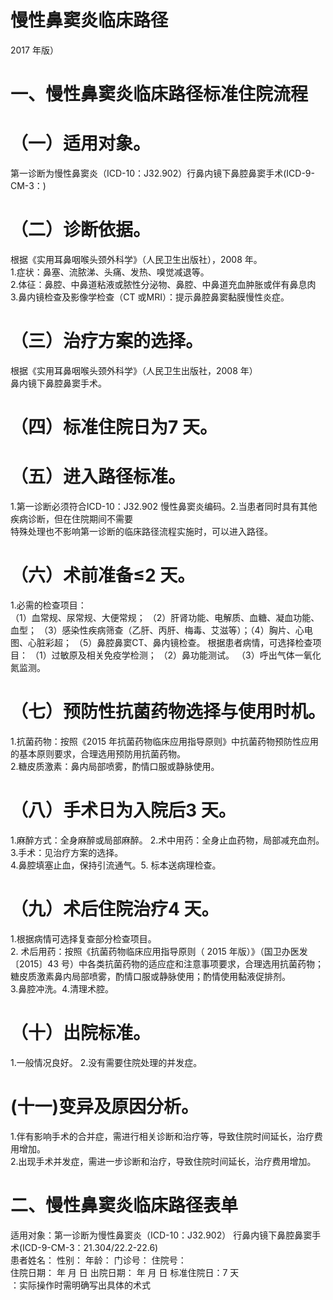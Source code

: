# 慢性鼻窦炎临床路径  
2017 年版）  
# 一、慢性鼻窦炎临床路径标准住院流程  
# （一）适用对象。  
第一诊断为慢性鼻窦炎（ICD-10：J32.902）行鼻内镜下鼻腔鼻窦手术(ICD-9-CM-3：)  
# （二）诊断依据。  
根据《实用耳鼻咽喉头颈外科学》（人民卫生出版社），2008 年。  
1.症状：鼻塞、流脓涕、头痛、发热、嗅觉减退等。  
2.体征：鼻腔、中鼻道粘液或脓性分泌物、鼻腔、中鼻道充血肿胀或伴有鼻息肉  
3.鼻内镜检查及影像学检查（CT 或MRI）：提示鼻腔鼻窦黏膜慢性炎症。  
# （三）治疗方案的选择。  
根据《实用耳鼻咽喉头颈外科学》（人民卫生出版社，2008 年）  
鼻内镜下鼻腔鼻窦手术。  
# （四）标准住院日为7 天。  
# （五）进入路径标准。  
1.第一诊断必须符合ICD-10：J32.902 慢性鼻窦炎编码。2.当患者同时具有其他疾病诊断，但在住院期间不需要  
特殊处理也不影响第一诊断的临床路径流程实施时，可以进入路径。  
# （六）术前准备≤2 天。  
1.必需的检查项目：  
（1）血常规、尿常规、大便常规； （2）肝肾功能、电解质、血糖、凝血功能、血型； （3）感染性疾病筛查（乙肝、丙肝、梅毒、艾滋等）；（4）胸片、心电图、心脏彩超； （5）鼻腔鼻窦CT、鼻内镜检查。 根据患者病情，可选择检查项目： （1）过敏原及相关免疫学检测； （2）鼻功能测试。 （3）呼出气体一氧化氮监测。  
# （七）预防性抗菌药物选择与使用时机。  
1.抗菌药物：按照《2015 年抗菌药物临床应用指导原则》中抗菌药物预防性应用的基本原则要求，合理选用预防用抗菌药物。  
2.糖皮质激素：鼻内局部喷雾，酌情口服或静脉使用。  
# （八）手术日为入院后3 天。  
1.麻醉方式：全身麻醉或局部麻醉。 2.术中用药：全身止血药物，局部减充血剂。3.手术：见治疗方案的选择。  
4.鼻腔填塞止血，保持引流通气。5. 标本送病理检查。  
# （九）术后住院治疗4 天。  
1.根据病情可选择复查部分检查项目。  
2. 术后用药：按照《抗菌药物临床应用指导原则（ 2015 年版）》（国卫办医发〔2015〕43 号）中各类抗菌药物的适应症和注意事项要求，合理选用抗菌药物；糖皮质激素鼻内局部喷雾，酌情口服或静脉使用；酌情使用黏液促排剂。  
3.鼻腔冲洗。4.清理术腔。  
# （十）出院标准。  
1.一般情况良好。 2.没有需要住院处理的并发症。  
# (十一)变异及原因分析。  
1.伴有影响手术的合并症，需进行相关诊断和治疗等，导致住院时间延长，治疗费用增加。  
2.出现手术并发症，需进一步诊断和治疗，导致住院时间延长，治疗费用增加。  
# 二、慢性鼻窦炎临床路径表单  
适用对象：第一诊断为慢性鼻窦炎（ICD-10：J32.902） 行鼻内镜下鼻腔鼻窦手术(ICD-9-CM-3：21.304/22.2-22.6)  
患者姓名：     性别：     年龄：    门诊号：      住院号：  
住院日期：  年  月  日      出院日期：  年  月   日      标准住院日：7 天  
：实际操作时需明确写出具体的术式  